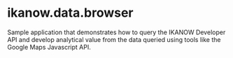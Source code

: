 ikanow.data.browser
===================

Sample application that demonstrates how to query the IKANOW Developer API 
and develop analytical value from the data queried using tools like the
Google Maps Javascript API.

